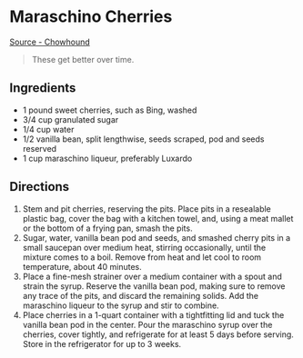 # Maraschino Cherries
[Source - Chowhound](https://www.chowhound.com/recipes/maraschino-cherries-28431/amp)

> These get better over time.

## Ingredients
* 1 pound sweet cherries, such as Bing, washed
* 3/4 cup granulated sugar
* 1/4 cup water
* 1/2 vanilla bean, split lengthwise, seeds scraped, pod and seeds reserved
* 1 cup maraschino liqueur, preferably Luxardo

## Directions
1. Stem and pit cherries, reserving the pits. Place pits in a resealable plastic bag, cover the bag with a kitchen towel, and, using a meat mallet or the bottom of a frying pan, smash the pits.
2. Sugar, water, vanilla bean pod and seeds, and smashed cherry pits in a small saucepan over medium heat, stirring occasionally, until the mixture comes to a boil. Remove from heat and let cool to room temperature, about 40 minutes.
3. Place a fine-mesh strainer over a medium container with a spout and strain the syrup. Reserve the vanilla bean pod, making sure to remove any trace of the pits, and discard the remaining solids. Add the maraschino liqueur to the syrup and stir to combine.
4. Place cherries in a 1-quart container with a tightfitting lid and tuck the vanilla bean pod in the center. Pour the maraschino syrup over the cherries, cover tightly, and refrigerate for at least 5 days before serving. Store in the refrigerator for up to 3 weeks.
